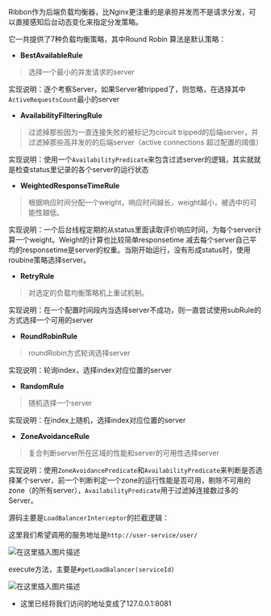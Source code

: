 Ribbon作为后端负载均衡器，比Nginx更注重的是承担并发而不是请求分发，可以直接感知后台动态变化来指定分发策略。



它一共提供了7种负载均衡策略，其中Round Robin 算法是默认策略：

- **BestAvailableRule**

> 选择一个最小的并发请求的server

实现说明：逐个考察Server，如果Server被tripped了，则忽略，在选择其中`ActiveRequestsCount`最小的server



- **AvailabilityFilteringRule**

> 过滤掉那些因为一直连接失败的被标记为circuit tripped的后端server，并过滤掉那些高并发的的后端server（active connections 超过配置的阈值）

实现说明：使用一个`AvailabilityPredicate`来包含过滤server的逻辑，其实就就是检查status里记录的各个server的运行状态



- **WeightedResponseTimeRule**

> 根据响应时间分配一个weight，响应时间越长，weight越小，被选中的可能性越低。

实现说明：一个后台线程定期的从status里面读取评价响应时间，为每个server计算一个weight。Weight的计算也比较简单responsetime 减去每个server自己平均的responsetime是server的权重。当刚开始运行，没有形成status时，使用roubine策略选择server。



- **RetryRule**

> 对选定的负载均衡策略机上重试机制。

实现说明：在一个配置时间段内当选择server不成功，则一直尝试使用subRule的方式选择一个可用的server



- **RoundRobinRule**

> roundRobin方式轮询选择server

实现说明：轮询index，选择index对应位置的server



- **RandomRule**

> 随机选择一个server

实现说明：在index上随机，选择index对应位置的server



- **ZoneAvoidanceRule**

> 复合判断server所在区域的性能和server的可用性选择server

实现说明：使用`ZoneAvoidancePredicate`和`AvailabilityPredicate`来判断是否选择某个server，前一个判断判定一个zone的运行性能是否可用，剔除不可用的zone（的所有server），`AvailabilityPredicate`用于过滤掉连接数过多的Server。



源码主要是`LoadBalancerInterceptor`的拦截逻辑：

这里我们希望调用的服务地址是`http://user-service/user/`

![在这里插入图片描述](https://pcc.huitogo.club/z0/20190407154202955.png)



execute方法，主要是`#getLoadBalancer(serviceId)`

![在这里插入图片描述](https://pcc.huitogo.club/z0/20190407154302110.png)

- 这里已经将我们访问的地址变成了127.0.0.1:8081